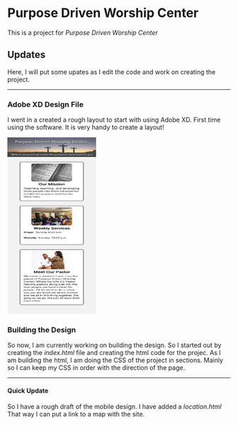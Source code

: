 <!-- @format -->

# Purpose Driven Worship Center

This is a project for _Purpose Driven Worship Center_

## Updates

Here, I will put some upates as I edit the code and work on creating the
project.

---

### Adobe XD Design File

I went in a created a rough layout to start with using Adobe XD. First time
using the software. It is very handy to create a layout!

<img src="mobile@3x.png" alt="drawing" width="200" height="400PX"/>

### Building the Design

So now, I am currently working on building the design. So I started out by
creating the _index.html_ file and creating the html code for the projec. As I
am building the html, I am doing the CSS of the project in sections. Mainly so I
can keep my CSS in order with the direction of the page.

---

#### Quick Update

So I have a rough draft of the mobile design. I have added a _location.html_
That way I can put a link to a map with the site.
